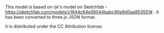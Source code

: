 This model is based on rje's model on Sketchfab - https://sketchfab.com/models/c1944c64e06544babc90e9d0aa953551# . It has been converted to three.js JSON format.

It is distributed under the CC Attribution license.

